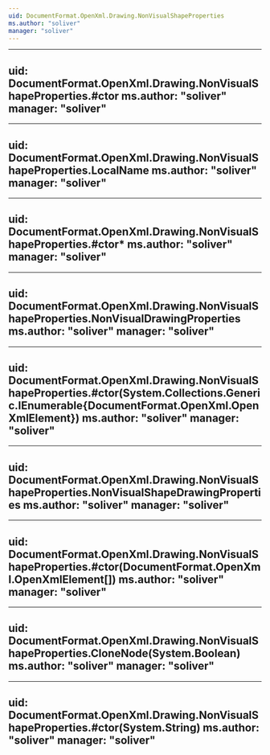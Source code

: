 ```yaml
---
uid: DocumentFormat.OpenXml.Drawing.NonVisualShapeProperties
ms.author: "soliver"
manager: "soliver"
---
```


---
uid: DocumentFormat.OpenXml.Drawing.NonVisualShapeProperties.#ctor
ms.author: "soliver"
manager: "soliver"
---

---
uid: DocumentFormat.OpenXml.Drawing.NonVisualShapeProperties.LocalName
ms.author: "soliver"
manager: "soliver"
---

---
uid: DocumentFormat.OpenXml.Drawing.NonVisualShapeProperties.#ctor*
ms.author: "soliver"
manager: "soliver"
---

---
uid: DocumentFormat.OpenXml.Drawing.NonVisualShapeProperties.NonVisualDrawingProperties
ms.author: "soliver"
manager: "soliver"
---

---
uid: DocumentFormat.OpenXml.Drawing.NonVisualShapeProperties.#ctor(System.Collections.Generic.IEnumerable{DocumentFormat.OpenXml.OpenXmlElement})
ms.author: "soliver"
manager: "soliver"
---

---
uid: DocumentFormat.OpenXml.Drawing.NonVisualShapeProperties.NonVisualShapeDrawingProperties
ms.author: "soliver"
manager: "soliver"
---

---
uid: DocumentFormat.OpenXml.Drawing.NonVisualShapeProperties.#ctor(DocumentFormat.OpenXml.OpenXmlElement[])
ms.author: "soliver"
manager: "soliver"
---

---
uid: DocumentFormat.OpenXml.Drawing.NonVisualShapeProperties.CloneNode(System.Boolean)
ms.author: "soliver"
manager: "soliver"
---

---
uid: DocumentFormat.OpenXml.Drawing.NonVisualShapeProperties.#ctor(System.String)
ms.author: "soliver"
manager: "soliver"
---
